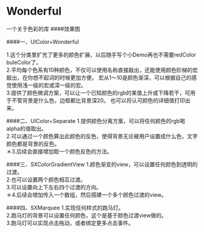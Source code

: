 # Wonderful
一个关于色彩的库
####效果图


####一、UIColor+Wonderful

1.这个分类里扩充了更多的颜色扩展，以后随手写个小Demo再也不需要redColor buleColor了。<br />
2.平均每个色系有10种颜色，不仅可以使用名称直接敲出，还能使用颜色阶梯的宏敲出，在你想不起词的时候更加方便。 宏从1～10是颜色渐深，可以根据自己的感觉使用浅一级的宏或深一级的宏。<br />
3.提供了颜色微调方案，可以让一个已知颜色的rgb的某值上升或下降若干，可用于不管背景是什么色，边框都比背景深20。 也可以将认可颜色的详细值打印出来。<br />

####二、UIColor+Separate
1.提供颜色分离方案，可以将任何颜色的rgb喝alpha的值取出。<br />
2.可以通过一个颜色算出此颜色的反色，使得背景无论被用户设置成什么色，文字颜色都是背景的反色。<br />
＊3.后续会直接增加取一个颜色反色的方法。<br />

####三、SXColorGradientView
1.颜色渐变的view，可以设置任何颜色到透明的过渡。<br />
2.也可以设置两个颜色相互过渡。<br />
3.可以设置向上下左右四个过渡的方向。<br />
＊4.后续会增加传入一个数组，然后搭建一个多个颜色过渡的view。

####四、SXMarquee
1.实现任何样式的跑马灯。<br />
2.跑马灯的背景可以设置任何颜色，这个是基于颜色过渡view做的。<br />
3.跑马灯可以实现点击拖动，或者绑定更多点击事件。

